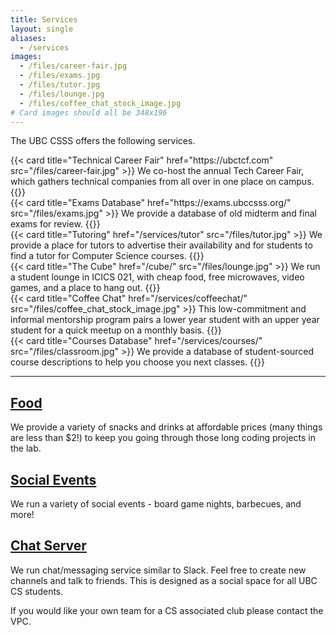 ```yaml
---
title: Services
layout: single
aliases:
  - /services
images:
  - /files/career-fair.jpg
  - /files/exams.jpg
  - /files/tutor.jpg
  - /files/lounge.jpg
  - /files/coffee_chat_stock_image.jpg
# Card images should all be 348x196
---
```


The UBC CSSS offers the following services.

<div class="row" data-masonry='{"percentPosition": true }'>
  <div class="col-6 mb-4">
    {{< card title="Technical Career Fair" href="https://ubctcf.com" src="/files/career-fair.jpg" >}}
      We co-host the annual Tech Career Fair, which gathers technical companies from all over in one place on campus.
    {{</ card >}}
  </div>
  <div class="col-6 mb-4">
    {{< card title="Exams Database" href="https://exams.ubccsss.org/" src="/files/exams.jpg" >}}
      We provide a database of old midterm and final exams for review.
    {{</ card >}}
  </div>
  <div class="col-6 mb-4">
    {{< card title="Tutoring" href="/services/tutor" src="/files/tutor.jpg" >}}
      We provide a place for tutors to advertise their availability and for students to find a tutor for Computer Science courses.
    {{</ card >}}
  </div>
  <div class="col-6 mb-4">
    {{< card title="The Cube" href="/cube/" src="/files/lounge.jpg" >}}
      We run a student lounge in ICICS 021, with cheap food, free microwaves, video games, and a place to hang out.
    {{</ card >}}
  </div>
  <div class="col-6 mb-4">
    {{< card title="Coffee Chat" href="/services/coffeechat/" src="/files/coffee_chat_stock_image.jpg" >}}
      This low-commitment and informal mentorship program pairs a lower year student with an upper year student for a quick meetup on a monthly basis.
    {{</ card >}}
  </div>
  <div class="col-6 mb-4">
    {{< card title="Courses Database" href="/services/courses/" src="/files/classroom.jpg" >}}
      We provide a database of student-sourced course descriptions to help you choose you next classes.
    {{</ card >}}
  </div>
</div>

---

## [Food](/cube/menu/)

We provide a variety of snacks and drinks at affordable prices (many things are
less than \$2!) to keep you going through those long coding projects in the lab.

## [Social Events](/events/)

We run a variety of social events - board game nights, barbecues, and more!

## [Chat Server](https://chat.ubccsss.org)

We run chat/messaging service similar to Slack. Feel free to create new channels
and talk to friends. This is designed as a social space for all UBC CS students.

If you would like your own team for a CS associated club please contact the VPC.

<script src="https://cdn.jsdelivr.net/npm/masonry-layout@4.2.2/dist/masonry.pkgd.min.js" integrity="sha384-GNFwBvfVxBkLMJpYMOABq3c+d3KnQxudP/mGPkzpZSTYykLBNsZEnG2D9G/X/+7D" crossorigin="anonymous" async></script>

